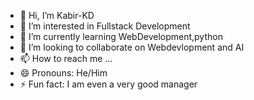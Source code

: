 - 👋 Hi, I’m Kabir-KD
- 👀 I’m interested in Fullstack Development
- 🌱 I’m currently learning WebDevelopment,python
- 💞️ I’m looking to collaborate on Webdevlopment and AI 
- 📫 How to reach me ...
- 😄 Pronouns: He/Him
- ⚡ Fun fact: I am even a very good manager

<!---
igenforcer/igenforcer is a ✨ special ✨ repository because its `README.md` (this file) appears on your GitHub profile.
You can click the Preview link to take a look at your changes.
--->
